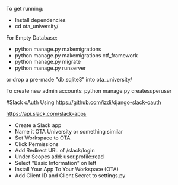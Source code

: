To get running:

- Install dependencies
- cd ota_university/

For Empty Database:
- python manage.py makemigrations
- python manage.py makemigrations ctf_framework
- python manage.py migrate
- python manage.py runserver

or drop a pre-made "db.sqlite3" into ota_university/



To create new admin accounts:
python manage.py createsuperuser

#Slack oAuth
Using https://github.com/izdi/django-slack-oauth

https://api.slack.com/slack-apps
- Create a Slack app
- Name it OTA University or something similar
- Set Workspace to OTA
- Click Permissions
- Add Redirect URL of <URL>/slack/login
- Under Scopes add: user.profile:read
- Select "Basic Information" on left
- Install Your App To Your Workspace (OTA)
- Add Client ID and Client Secret to settings.py


